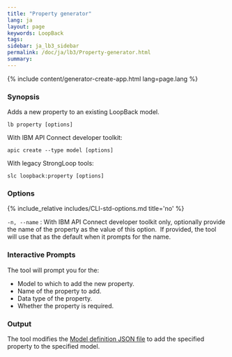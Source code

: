 ```yaml
---
title: "Property generator"
lang: ja
layout: page
keywords: LoopBack
tags:
sidebar: ja_lb3_sidebar
permalink: /doc/ja/lb3/Property-generator.html
summary:
---
```


{% include content/generator-create-app.html lang=page.lang %}

### Synopsis

Adds a new property to an existing LoopBack model.

```
lb property [options]
```

With IBM API Connect developer toolkit:

```
apic create --type model [options]
```

With legacy StrongLoop tools:

```
slc loopback:property [options]
```

### Options

{% include_relative includes/CLI-std-options.md title='no' %}

`-n, --name`
: With IBM API Connect developer toolkit only, optionally provide the name of the
property as the value of this option. 
If provided, the tool will use that as the default when it prompts for the name.

### Interactive Prompts

The tool will prompt you for the:

*   Model to which to add the new property.
*   Name of the property to add.
*   Data type of the property.
*   Whether the property is required.

### Output

The tool modifies the [Model definition JSON file](Model-definition-JSON-file.html) to add the specified property to the specified model.
